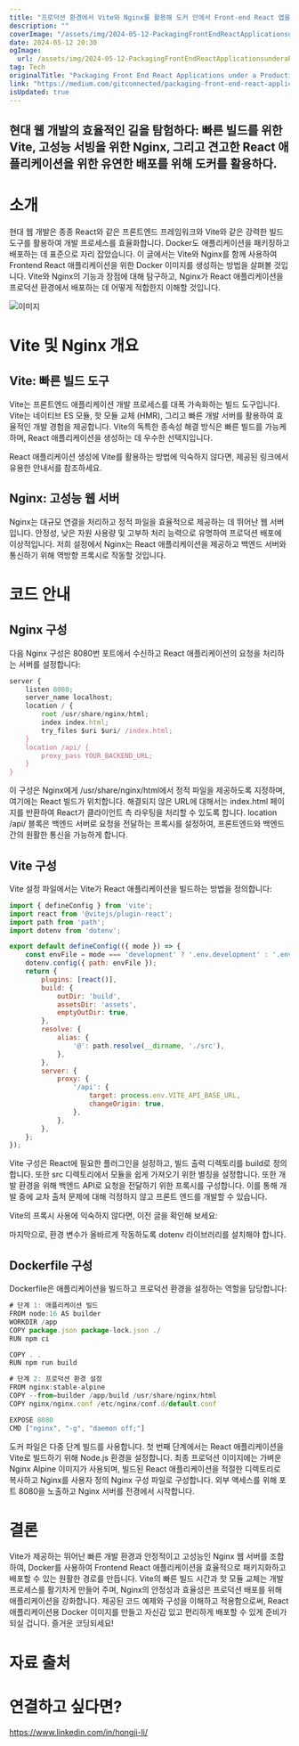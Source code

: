 ```yaml
---
title: "프로덕션 환경에서 Vite와 Nginx를 활용해 도커 안에서 Front-end React 앱을 패키징하기"
description: ""
coverImage: "/assets/img/2024-05-12-PackagingFrontEndReactApplicationsunderaProductionEnvironmentwithViteandNginxinDocker_0.png"
date: 2024-05-12 20:30
ogImage: 
  url: /assets/img/2024-05-12-PackagingFrontEndReactApplicationsunderaProductionEnvironmentwithViteandNginxinDocker_0.png
tag: Tech
originalTitle: "Packaging Front End React Applications under a Production Environment with Vite and Nginx in Docker"
link: "https://medium.com/gitconnected/packaging-front-end-react-applications-under-a-production-environment-with-vite-and-nginx-in-docker-7e2739bc0494"
isUpdated: true
---
```





## 현대 웹 개발의 효율적인 길을 탐험하다: 빠른 빌드를 위한 Vite, 고성능 서빙을 위한 Nginx, 그리고 견고한 React 애플리케이션을 위한 유연한 배포를 위해 도커를 활용하다.

# 소개

현대 웹 개발은 종종 React와 같은 프론트엔드 프레임워크와 Vite와 같은 강력한 빌드 도구를 활용하여 개발 프로세스를 효율화합니다. Docker도 애플리케이션을 패키징하고 배포하는 데 표준으로 자리 잡았습니다. 이 글에서는 Vite와 Nginx를 함께 사용하여 Frontend React 애플리케이션을 위한 Docker 이미지를 생성하는 방법을 살펴볼 것입니다. Vite와 Nginx의 기능과 장점에 대해 탐구하고, Nginx가 React 애플리케이션을 프로덕션 환경에서 배포하는 데 어떻게 적합한지 이해할 것입니다.

![이미지](/assets/img/2024-05-12-PackagingFrontEndReactApplicationsunderaProductionEnvironmentwithViteandNginxinDocker_0.png)



# Vite 및 Nginx 개요

## Vite: 빠른 빌드 도구

Vite는 프론트엔드 애플리케이션 개발 프로세스를 대폭 가속화하는 빌드 도구입니다. Vite는 네이티브 ES 모듈, 핫 모듈 교체 (HMR), 그리고 빠른 개발 서버를 활용하여 효율적인 개발 경험을 제공합니다. Vite의 독특한 종속성 해결 방식은 빠른 빌드를 가능케 하며, React 애플리케이션을 생성하는 데 우수한 선택지입니다.

React 애플리케이션 생성에 Vite를 활용하는 방법에 익숙하지 않다면, 제공된 링크에서 유용한 안내서를 참조하세요.



## Nginx: 고성능 웹 서버

Nginx는 대규모 연결을 처리하고 정적 파일을 효율적으로 제공하는 데 뛰어난 웹 서버입니다. 안정성, 낮은 자원 사용량 및 고부하 처리 능력으로 유명하여 프로덕션 배포에 이상적입니다. 저희 설정에서 Nginx는 React 애플리케이션을 제공하고 백엔드 서버와 통신하기 위해 역방향 프록시로 작동할 것입니다.

# 코드 안내

## Nginx 구성



다음 Nginx 구성은 8080번 포트에서 수신하고 React 애플리케이션의 요청을 처리하는 서버를 설정합니다:

```js
server {
    listen 8080;
    server_name localhost;
    location / {
        root /usr/share/nginx/html;
        index index.html;
        try_files $uri $uri/ /index.html;
    }
    location /api/ {
        proxy_pass YOUR_BACKEND_URL;
    }
}
```

이 구성은 Nginx에게 /usr/share/nginx/html에서 정적 파일을 제공하도록 지정하며, 여기에는 React 빌드가 위치합니다. 해결되지 않은 URL에 대해서는 index.html 페이지를 반환하여 React가 클라이언트 측 라우팅을 처리할 수 있도록 합니다. location /api/ 블록은 백엔드 서버로 요청을 전달하는 프록시를 설정하여, 프론트엔드와 백엔드 간의 원활한 통신을 가능하게 합니다.

## Vite 구성



Vite 설정 파일에서는 Vite가 React 애플리케이션을 빌드하는 방법을 정의합니다:

```js
import { defineConfig } from 'vite';
import react from '@vitejs/plugin-react';
import path from 'path';
import dotenv from 'dotenv';

export default defineConfig(({ mode }) => {
    const envFile = mode === 'development' ? '.env.development' : '.env.production';
    dotenv.config({ path: envFile });
    return {
        plugins: [react()],
        build: {
            outDir: 'build',
            assetsDir: 'assets',
            emptyOutDir: true,
        },
        resolve: {
            alias: {
                '@': path.resolve(__dirname, './src'),
            },
        },
        server: {
            proxy: {
                '/api': {
                    target: process.env.VITE_API_BASE_URL,
                    changeOrigin: true,
                },
            },
        },
    };
});
```

Vite 구성은 React에 필요한 플러그인을 설정하고, 빌드 출력 디렉토리를 build로 정의합니다. 또한 src 디렉토리에서 모듈을 쉽게 가져오기 위한 별칭을 설정합니다. 또한 개발 환경을 위해 백엔드 API로 요청을 전달하기 위한 프록시를 구성합니다. 이를 통해 개발 중에 교차 출처 문제에 대해 걱정하지 않고 프론트 엔드를 개발할 수 있습니다.

Vite의 프록시 사용에 익숙하지 않다면, 이전 글을 확인해 보세요:



마지막으로, 환경 변수가 올바르게 작동하도록 dotenv 라이브러리를 설치해야 합니다.

## Dockerfile 구성

Dockerfile은 애플리케이션을 빌드하고 프로덕션 환경을 설정하는 역할을 담당합니다:

```js
# 단계 1: 애플리케이션 빌드
FROM node:16 AS builder
WORKDIR /app
COPY package.json package-lock.json ./
RUN npm ci

COPY . .
RUN npm run build

# 단계 2: 프로덕션 환경 설정
FROM nginx:stable-alpine
COPY --from=builder /app/build /usr/share/nginx/html
COPY nginx/nginx.conf /etc/nginx/conf.d/default.conf

EXPOSE 8080
CMD ["nginx", "-g", "daemon off;"]
```



도커 파일은 다중 단계 빌드를 사용합니다. 첫 번째 단계에서는 React 애플리케이션을 Vite로 빌드하기 위해 Node.js 환경을 설정합니다. 최종 프로덕션 이미지에는 가벼운 Nginx Alpine 이미지가 사용되며, 빌드된 React 애플리케이션을 적절한 디렉토리로 복사하고 Nginx를 사용자 정의 Nginx 구성 파일로 구성합니다. 외부 액세스를 위해 포트 8080을 노출하고 Nginx 서버를 전경에서 시작합니다.

# 결론

Vite가 제공하는 뛰어난 빠른 개발 환경과 안정적이고 고성능인 Nginx 웹 서버를 조합하여, Docker를 사용하여 Frontend React 애플리케이션을 효율적으로 패키지화하고 배포할 수 있는 원활한 경로를 만듭니다. Vite의 빠른 빌드 시간과 핫 모듈 교체는 개발 프로세스를 활기차게 만들어 주며, Nginx의 안정성과 효율성은 프로덕션 배포를 위해 애플리케이션을 강화합니다. 제공된 코드 예제와 구성을 이해하고 적용함으로써, React 애플리케이션용 Docker 이미지를 만들고 자신감 있고 편리하게 배포할 수 있게 준비가 되실 겁니다. 즐거운 코딩되세요!

# 자료 출처



# 연결하고 싶다면?

https://www.linkedin.com/in/hongji-li/